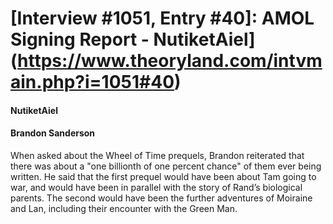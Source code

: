 # [Interview #1051, Entry #40]: AMOL Signing Report - NutiketAiel](https://www.theoryland.com/intvmain.php?i=1051#40)

#### NutiketAiel

#### Brandon Sanderson

When asked about the Wheel of Time prequels, Brandon reiterated that there was about a "one billionth of one percent chance" of them ever being written. He said that the first prequel would have been about Tam going to war, and would have been in parallel with the story of Rand’s biological parents. The second would have been the further adventures of Moiraine and Lan, including their encounter with the Green Man.

